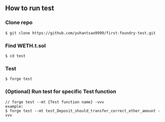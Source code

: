 ## How to run test

### Clone repo

```shell
$ git clone https://github.com/yuhantsao9999/first-foundry-test.git
```

### Find WETH.t.sol

```shell
$ cd test
```

### Test

```shell
$ forge test
```

### (Optional) Run test for specific Test function

```shell
// forge test --mt {Test function name} -vvv
example:
$ forge test --mt test_Deposit_should_transfer_correct_ether_amount -vvv
```
